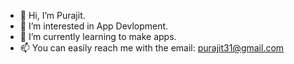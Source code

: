 - 👋 Hi, I’m Purajit.
- 👀 I’m interested in App Devlopment.
- 🌱 I’m currently learning to make apps.
- 📫 You can easily reach me with the email: purajit31@gmail.com

